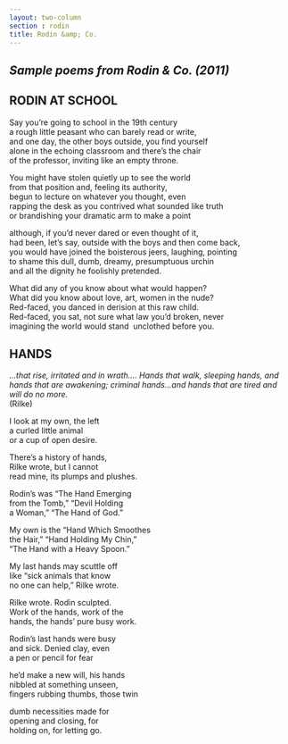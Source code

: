 ```yaml
---
layout: two-column
section : rodin
title: Rodin &amp; Co.
---
```


<h2><em>Sample poems  from Rodin &amp; Co<strong>. </strong>(2011)</em></h2>
<h2>RODIN AT SCHOOL</h2>
<p>Say you&rsquo;re going to school in the  19th century<br />
    a rough little peasant who can barely  read or write,<br />
    and one day, the other boys  outside, you find yourself<br />
    alone in the echoing classroom and  there&rsquo;s the chair<br />
of the professor, inviting like an  empty throne.</p>
<p>You might have stolen quietly up  to see the world<br />
    from that position and, feeling  its authority,<br />
    begun to lecture on whatever you  thought, even<br />
    rapping the desk as you contrived  what sounded like truth<br />
    or brandishing your dramatic arm  to make a point</p>
<p>although, if you&rsquo;d never dared or  even thought of it,<br />
    had been, let&rsquo;s say, outside with  the boys and then come back,<br />
    you would have joined the  boisterous jeers, laughing, pointing<br />
    to shame this dull, dumb, dreamy,  presumptuous urchin<br />
    and all the dignity he foolishly  pretended.</p>
<p>What did any of you know about  what would happen?<br />
    What did you know about love, art,  women in the nude?<br />
    Red-faced, you danced in derision  at this raw child.<br />
    Red-faced, you sat, not sure what  law you&rsquo;d broken, never<br />
    imagining the world would  stand&nbsp; unclothed before you.            </p>
<h2>HANDS</h2>
<p><em>&hellip;that rise, irritated and in wrath&hellip;. Hands  that walk, sleeping hands, and hands</em> <em>that are awakening;  criminal hands&hellip;and hands that are tired and will do no more.</em><br />
(Rilke)</p>
<p>I look at my own, the left<br />
    a curled little animal<br />
    or a cup of open desire.</p>
<p>There&rsquo;s a history of hands,<br />
    Rilke wrote, but I cannot<br />
    read mine, its plumps and plushes.</p>
<p>Rodin&rsquo;s was &ldquo;The Hand Emerging<br />
    from the Tomb,&rdquo; &ldquo;Devil Holding<br />
    a Woman,&rdquo; &ldquo;The Hand of God.&rdquo;</p>
<p>My own is the &ldquo;Hand Which Smoothes<br />
    the Hair,&rdquo; &ldquo;Hand Holding My Chin,&rdquo;<br />
&ldquo;The Hand with a Heavy Spoon.&rdquo;</p>
<p>My last hands may scuttle off<br />
    like &ldquo;sick animals that know<br />
    no one can help,&rdquo; Rilke wrote.</p>
<p>Rilke wrote. Rodin sculpted.<br />
    Work of the hands, work of the<br />
    hands, the hands&rsquo; pure busy work.</p>
<p>Rodin&rsquo;s last hands were busy<br />
    and sick. Denied clay, even<br />
    a pen or pencil for fear</p>
<p>he&rsquo;d make a new will, his hands<br />
    nibbled at something unseen,<br />
    fingers rubbing thumbs, those twin</p>
<p>dumb necessities made for<br />
    opening and closing, for<br />
    holding on, for letting go. </p>
